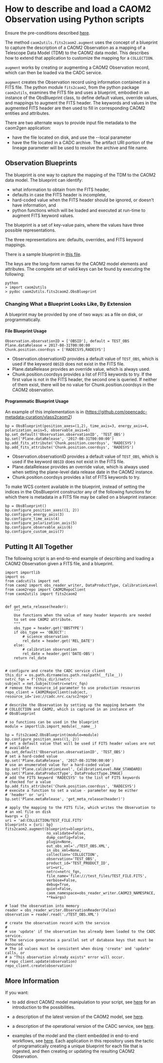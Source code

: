 # How to describe and load a CAOM2 Observation using Python scripts

Ensure the pre-conditions described [here](../README.md).

The method `caom2utils.fits2caom2.augment` uses the concept of a blueprint to capture the description of a CAOM2 Observation as a 
mapping of a Telescope Data Model (TDM) to the CAOM2 data model. This describes how to extend that application to customize the mapping for a `COLLECTION`.

`augment` works by creating or augmenting a CAOM2 Observation record, which can then be loaded via the CADC service.

`augment` creates the Observation record using information contained in a FITS file. The python module `fits2caom2`, from the python package `caom2utils`,
examines the FITS file and uses a blueprint, embodied in an instance of the ObsBlueprint class, to define default values, override values, and mappings to augment the FITS header. The keywords and values in the augmented FITS header are then used to fill in corresponding CAOM2 entities and attributes.

There are two alternate ways to provide input file metadata to the caom2gen application:
* have the file located on disk, and use the --local parameter
* have the file located in a CADC archive. The artifact URI portion of the lineage parameter will be used to resolve the archive and file name.

## Observation Blueprints

The blueprint is one way to capture the mapping of the TDM to the CAOM2 data model. The blueprint can identify:
* what information to obtain from the FITS header, 
* defaults in case the FITS header is incomplete,
* hard-coded value when the FITS header should be ignored, or doesn't have information, and
* python functions which will be loaded and executed at run-time to augment FITS keyword values.

The blueprint is a set of key-value pairs, where the values have three possible representations.

The three representations are: defaults, overrides, and FITS keyword mappings.

There is a sample blueprint in [this file](https://github.com/opencadc-metadata-curation/collection2caom2/blob/master/test_obs.blueprint).

The keys are the long-form names for the CAOM2 model elements and attributes. The complete set of valid keys can be found by executing the following:

    python
    > import caom2utils
    > pydoc caom2utils.fits2caom2.ObsBlueprint

### Changing What a Blueprint Looks Like, By Extension

A blueprint may be provided by one of two ways: as a file on disk, or programmatically.

#### File Blueprint Usage

    Observation.observationID = ['OBSID'], default = TEST_OBS
    Plane.dataRelease = 2017-08-31T00:00:00
    Chunk.position.coordsys = ['RADECSYS,RADESYS']

   * Observation.observationID provides a default value of `TEST_OBS`, which is used if the keyword `OBSID` does not exist in the FITS file.
   * Plane.dataRelease provides an override value, which is always used.
   * Chunk.position.coordsys provides a list of FITS keywords to try. If the first value is not in the FITS header, the second one is queried. If neither of them exist, there will be no value for Chunk.position.coordsys in the CAOM2 observation.

#### Programmatic Blueprint Usage 

An example of this implementation is in (https://github.com/opencadc-metadata-curation/vlass2caom2)

    bp = ObsBlueprint(position_axes=(1,2), time_axis=3, energy_axis=4, polarization_axis=5, observable_axis=6)
    bp.set_default('Observation.observationID', 'TEST_OBS')
    bp.set('Plane.dataRelease', '2017-08-31T00:00:00')
    bp.add_fits_attribute('Chunk.position.coordsys', 'RADECSYS')
    bp.add_fits_attribute('Chunk.position.coordsys', 'RADESYS')

   * Observation.observationID provides a default value of `TEST_OBS`, which is used if the keyword `OBSID` does not exist in the FITS file.
   * Plane.dataRelease provides an override value, which is always used when setting the plane-level data release date in the CAOM2 instance.
   * Chunk.position.coordsys provides a list of FITS keywords to try.

To make WCS content available in the blueprint, instead of setting the indices in the ObsBlueprint constructor any of the following functions for which there is metadata in a FITS file may be called on a blueprint instance:

    bp = ObsBlueprint()
    bp.configure_position_axes((1, 2)) 
    bp.configure_energy_axis(3) 
    bp.configure_time_axis(4)
    bp.configure_polarization_axis(5) 
    bp.configure_observable_axis(6)
    bp.configure_custom_axis(7)

## Putting It All Together

The following script is an end-to-end example of describing and loading a CAOM2 Observation given a FITS file, and a blueprint.

    import importlib
    import os
    from cadcutils import net
    from caom2 import obs_reader_writer, DataProductType, CalibrationLevel
    from caom2repo import CAOM2RepoClient
    from caom2utils import fits2caom2


    def get_meta_release(header):
        """
        Use functions when the value of many header keywords are needed
        to set one CAOM2 attribute.
        """
        obs_type = header.get('OBSTYPE')
        if obs_type == 'OBJECT':
            # science observation
            rel_date = header.get('REL_DATE')
        else:
            # calibration observation
            rel_date = header.get('DATE-OBS')
        return rel_date


    # configure and create the CADC service client
    this_dir = os.path.dirname(os.path.realpath(__file__))
    netrc_fqn = f'{this_dir}/netrc'
    subject = net.Subject(netrc=netrc_fqn)
    # remove the resource_id parameter to use production resources
    repo_client = CAOM2RepoClient(subject, resource_id='ivo://cadc.nrc.ca/sc2repo')

    # describe the Observation by setting up the mapping between the
    # COLLECTION and CAOM2, which is captured in an instance of
    # ObsBlueprint

    # so functions can be used in the blueprint
    module = importlib.import_module(__name__)

    bp = fits2caom2.ObsBlueprint(module=module)
    bp.configure_position_axes((1, 2))
    # set a default value that will be used if FITS header values are not
    # available
    bp.set_default('Observation.observationID', 'TEST_OBS')
    # set a hard-coded value
    bp.set('Plane.dataRelease', '2017-08-31T00:00:00')
    # use an enumerated value for a hard-coded value
    bp.set('Plane.calibrationLevel', CalibrationLevel.RAW_STANDARD)
    bp.set('Plane.dataProductType', DataProductType.IMAGE)
    # add the FITS keyword 'RADECSYS' to the list of FITS keywords
    # checked for a value
    bp.add_fits_attribute('Chunk.position.coordsys', 'RADECSYS')
    # execute a function to set a value - parameter may be either
    # 'header' or 'uri'
    bp.set('Plane.metaRelease', 'get_meta_release(header)')

    # apply the mapping to the FITS file, which writes the Observation to
    # an xml file on disk
    kwargs = {}
    uri = 'ad:COLLECTION/TEST_FILE.FITS'
    blueprints = {uri: bp}
    fits2caom2.augment(blueprints=blueprints,
                       no_validate=False,
                       dump_config=False,
                       plugin=None,
                       out_obs_xml='./TEST_OBS.XML',
                       in_obs_xml=None,
                       collection='COLLECTION',
                       observation='TEST_OBS',
                       product_id='TEST_PRODUCT_ID',
                       uri=uri,
                       netrc=netrc_fqn,
                       file_name='file:///test_files/TEST_FILE.FITS',
                       verbose=False,
                       debug=True,
                       quiet=False,
                       caom_namespace=obs_reader_writer.CAOM23_NAMESPACE,
                       **kwargs)

    # load the observation into memory
    reader = obs_reader_writer.ObservationReader(False)
    observation = reader.read('./TEST_OBS.XML')

    # create the observation record with the service
    #
    # use 'update' if the observation has already been loaded to the CADC service.
    # The service generates a parallel set of database keys that must be honoured.
    # The id values must be consistent when doing 'create' and 'update' calls, or
    # a "This observation already exists" error will occur.
    # repo_client.update(observation)
    repo_client.create(observation)

## More Information

If you want:

* to add direct CAOM2 model manipulation to your script, see [here](https://github.com/opencadc/caom2tools/tree/master/caom2) for an introduction to the possibilities.

* a description of the latest version of the CAOM2 model, see [here](http://www.opencadc.org/caom2/).

* a description of the operational version of the CADC service, see [here](http://www.cadc-ccda.hia-iha.nrc-cnrc.gc.ca/ams/).

* examples of the model and the client embedded in end-to-end workflows, see [here](https://github.com/opencadc-metadata-curation). Each application in this repository uses the tactic of programatically creating a unique blueprint for each file that is ingested, and then creating or updating the resulting CAOM2 Observation.
